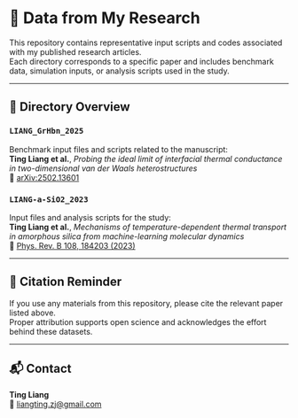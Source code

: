 # 📘 Data from My Research

This repository contains representative input scripts and codes associated with my published research articles.  
Each directory corresponds to a specific paper and includes benchmark data, simulation inputs, or analysis scripts used in the study.

---

## 📂 Directory Overview

### `LIANG_GrHbn_2025`
Benchmark input files and scripts related to the manuscript:  
**Ting Liang et al.**, *Probing the ideal limit of interfacial thermal conductance in two-dimensional van der Waals heterostructures*  
📄 [arXiv:2502.13601](https://arxiv.org/abs/2502.13601)

### `LIANG-a-SiO2_2023`
Input files and analysis scripts for the study:  
**Ting Liang et al.**, *Mechanisms of temperature-dependent thermal transport in amorphous silica from machine-learning molecular dynamics*  
📄 [Phys. Rev. B 108, 184203 (2023)](https://journals.aps.org/prb/abstract/10.1103/PhysRevB.108.184203)

---

## 📌 Citation Reminder

If you use any materials from this repository, please cite the relevant paper listed above.  
Proper attribution supports open science and acknowledges the effort behind these datasets.

---

## 📬 Contact

**Ting Liang**  
📧 liangting.zj@gmail.com